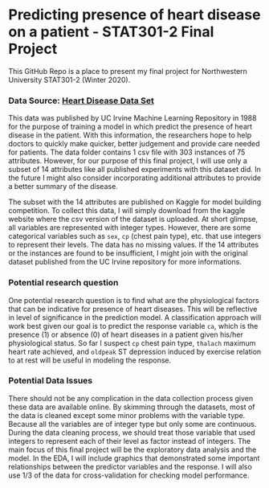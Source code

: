 # Predicting presence of heart disease on a patient - STAT301-2 Final Project

This GitHub Repo is a place to present my final project for Northwestern University STAT301-2 (Winter 2020).

### Data Source: [Heart Disease Data Set](https://archive.ics.uci.edu/ml/datasets/Heart+Disease)

This data was published by UC Irvine Machine Learning Repository in 1988 for the purpose of training a  model in which predict the presence of heart disease in the patient. With this information, the researchers hope to help doctors to quickly make quicker, better judgement and provide care needed for patients. The data folder contains 1 csv file with 303 instances of 75 attributes. However, for our purpose of this final project, I will use only a subset of 14 attributes like all published experiments with this dataset did. In the future I might also consider incorporating additional attributes to provide a better summary of the disease.

The subset with the 14 attributes are published on Kaggle for model building competition. To collect this data, I will simply download from the kaggle website where the csv version of the dataset is uploaded. At short glimpse, all variables are represented with integer types. However, there are some categorical variables such as `sex`, `cp` (chest pain type), etc. that use integers to represent their levels. The data has no missing values. If the 14 attributes or the instances are found to be insufficient, I might join with the original dataset published from the UC Irvine repository for more informations.  

### Potential research question

One potential research question is to find what are the physiological factors that can be indicative for presence of heart diseases. This will be reflective in level of significance in the prediction model. A classification approach will work best given our goal is to predict the response variable `ca`, which is the presence (1) or absence (0) of heart diseases in a patient given his/her physiological status. So far I suspect `cp` chest pain type, `thalach` maximum heart rate achieved, and `oldpeak` ST depression induced by exercise relation to at rest will be useful in modeling the response.

### Potential Data Issues

There should not be any complication in the data collection process given these data are available online. By skimming through the datasets, most of the data is cleaned except some minor problems with the variable type. Because all the variables are of integer type but only some are continuous. During the data cleaning process, we should treat those variable that used integers to represent each of their level as factor instead of integers. The main focus of this final project will be the exploratory data analysis and the model. In the EDA, I will include graphics that demonstrated some important relationships between the predictor variables and the response. I will also use 1/3 of the data for cross-validation for checking model performance.
